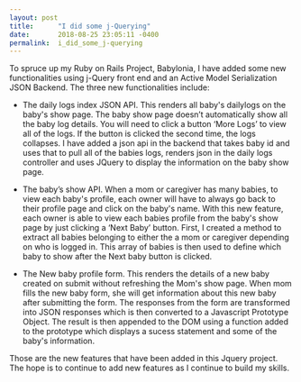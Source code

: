 ```yaml
---
layout: post
title:      "I did some j-Querying"
date:       2018-08-25 23:05:11 -0400
permalink:  i_did_some_j-querying
---
```



To spruce up my Ruby on Rails Project, Babylonia, I have added some new functionalities using j-Query front end and an Active Model Serialization JSON Backend. The three new functionalities include:

- The daily logs index JSON API.
 This renders all baby's dailylogs on the baby's show page. The baby show page doesn’t automatically show all the baby log details. You will need to click a button ‘More Logs’ to view all of the logs. If the button is clicked the second time, the logs collapses. I have added a json api in the backend that takes baby id and uses that to pull all of the babies logs, renders json in the daily logs controller and uses JQuery to display the information on the baby show page. 
   
	 
 
- The baby’s show API.
When a mom or caregiver has many babies, to view each baby's profile, each owner will have to always go back to their profile page and click on the baby's name. With this new feature, each owner is able to view each babies profile from the  baby's show page by just clicking a ‘Next Baby’ button. First, I created a method to extract all babies belonging to either the a mom or caregiver depending on who is logged in. This array of babies is then used to define which baby to show after the Next baby button is clicked.
 
- The New baby profile form.
This renders the details of a new baby created on submit without refreshing the Mom's show page.  When mom fills the new baby form, she will get information about this new baby after submitting the form. The responses from the form are transformed into JSON responses which is then converted to a Javascript Prototype Object. The result is then appended to the DOM using a function added to the prototype which displays a sucess statement and some of the baby's information.


Those are the new features that have been added in this Jquery project. The hope is to continue to add new features as I continue to build my skills.


